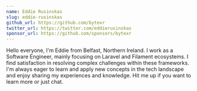 ```yaml
---
name: Eddie Rusinskas
slug: eddie-rusinskas
github_url: https://github.com/bytexr
twitter_url: https://twitter.com/eddierusinskas
sponsor_url: https://github.com/sponsors/bytexr
---
```


Hello everyone, I'm Eddie from Belfast, Northern Ireland. I work as a Software Engineer, mainly focusing on Laravel and Filament ecosystems. I find satisfaction in resolving complex challenges within these frameworks. I'm always eager to learn and apply new concepts in the tech landscape and enjoy sharing my experiences and knowledge. Hit me up if you want to learn more or just chat.